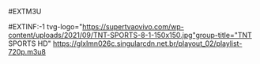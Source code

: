 #EXTM3U

#EXTINF:-1 tvg-logo="https://supertvaovivo.com/wp-content/uploads/2021/09/TNT-SPORTS-8-1-150x150.jpg"group-title="TNT SPORTS HD"
https://glxlmn026c.singularcdn.net.br/playout_02/playlist-720p.m3u8
